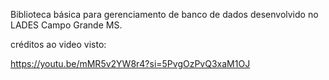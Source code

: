 Biblioteca básica para gerenciamento de banco de dados desenvolvido no LADES Campo Grande MS.

créditos ao video visto:

https://youtu.be/mMR5v2YW8r4?si=5PvgOzPvQ3xaM1OJ
